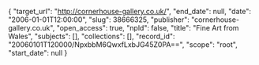 {
  "target_url": "http://cornerhouse-gallery.co.uk/", 
  "end_date": null, 
  "date": "2006-01-01T12:00:00", 
  "slug": 38666325, 
  "publisher": "cornerhouse-gallery.co.uk", 
  "open_access": true, 
  "npld": false, 
  "title": "Fine Art from Wales", 
  "subjects": [], 
  "collections": [], 
  "record_id": "20060101T120000/NpxbbM6QwxfLxbJG45Z0PA==", 
  "scope": "root", 
  "start_date": null
}

